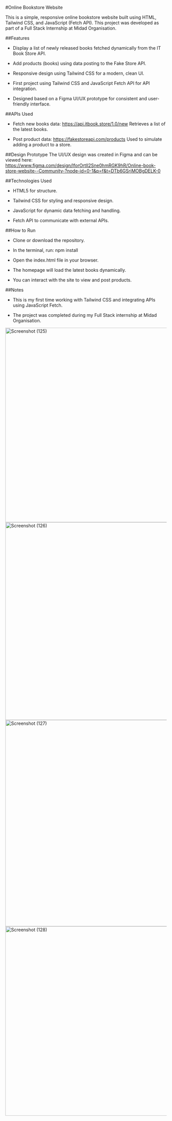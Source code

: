#Online Bookstore Website

This is a simple, responsive online bookstore website built using HTML, Tailwind CSS, and JavaScript (Fetch API). This project was developed as part of a Full Stack Internship at Midad Organisation.


##Features
- Display a list of newly released books fetched dynamically from the IT Book Store API.

- Add products (books) using data posting to the Fake Store API.

- Responsive design using Tailwind CSS for a modern, clean UI.

- First project using Tailwind CSS and JavaScript Fetch API for API integration.

- Designed based on a Figma UI/UX prototype for consistent and user-friendly interface.


##APIs Used
- Fetch new books data: https://api.itbook.store/1.0/new
Retrieves a list of the latest books.

- Post product data: https://fakestoreapi.com/products
Used to simulate adding a product to a store.


##Design Prototype
The UI/UX design was created in Figma and can be viewed here:
https://www.figma.com/design/lforOrtIl2Sne0hmRGK9hR/Online-book-store-website--Community-?node-id=0-1&p=f&t=DTb6GSrjMOBgDELK-0


##Technologies Used
- HTML5 for structure.

- Tailwind CSS for styling and responsive design.

- JavaScript for dynamic data fetching and handling.

- Fetch API to communicate with external APIs.

##How to Run
- Clone or download the repository.

- In the terminal, run: npm install

- Open the index.html file in your browser.

- The homepage will load the latest books dynamically.

- You can interact with the site to view and post products.

##Notes
- This is my first time working with Tailwind CSS and integrating APIs using JavaScript Fetch.

- The project was completed during my Full Stack internship at Midad Organisation.

<img width="1348" height="608" alt="Screenshot (125)" src="https://github.com/user-attachments/assets/d911a515-f10a-4402-b53d-209dbb7a205e" />

<img width="1333" height="618" alt="Screenshot (126)" src="https://github.com/user-attachments/assets/ea52a31d-913a-41e9-9e4d-dc7be4d07183" />
<img width="864" height="645" alt="Screenshot (127)" src="https://github.com/user-attachments/assets/1ef425e6-0acb-4fbd-bccd-98aaa94199cb" />

<img width="1360" height="592" alt="Screenshot (128)" src="https://github.com/user-attachments/assets/46d5c877-2026-4003-8f32-7a3b8cfa1015" />
